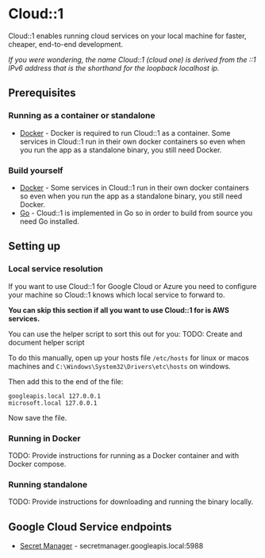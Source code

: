 # Cloud::1

Cloud::1 enables running cloud services on your local machine for faster, cheaper, end-to-end development.

*If you were wondering, the name Cloud::1 (cloud one) is derived from the ::1 IPv6 address that is the shorthand for the loopback localhost ip.*

## Prerequisites

### Running as a container or standalone

- [Docker](https://docs.docker.com/get-docker/) - Docker is required to run Cloud::1 as a container. Some services in Cloud::1 run in their own docker containers so even when you run the app as a standalone binary, you still need Docker.

### Build yourself

- [Docker](https://docs.docker.com/get-docker/) - Some services in Cloud::1 run in their own docker containers so even when you run the app as a standalone binary, you still need Docker.
- [Go](https://golang.org/dl/) - Cloud::1 is implemented in Go so in order to build from source you need Go installed.

## Setting up

### Local service resolution

If you want to use Cloud::1 for Google Cloud or Azure you need to configure your machine so Cloud::1 knows which local service to forward to.

**You can skip this section if all you want to use Cloud::1 for is AWS services.**

You can use the helper script to sort this out for you:
TODO: Create and document helper script

To do this manually, open up your hosts file `/etc/hosts` for linux or macos machines and `C:\Windows\System32\Drivers\etc\hosts` on windows.

Then add this to the end of the file:
```
googleapis.local 127.0.0.1
microsoft.local 127.0.0.1
```

Now save the file.

### Running in Docker

TODO: Provide instructions for running as a Docker container and with Docker compose.

### Running standalone

TODO: Provide instructions for downloading and running the binary locally.

## Google Cloud Service endpoints

- [Secret Manager](https://cloud.google.com/secret-manager/docs/apis) - secretmanager.googleapis.local:5988